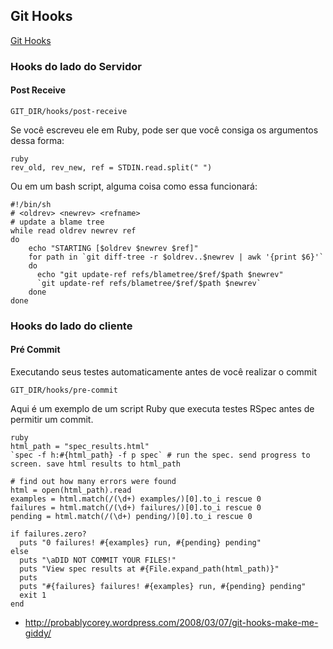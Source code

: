 ﻿## Git Hooks ##

[Git Hooks](http://www.kernel.org/pub/software/scm/git/docs/githooks.html)

### Hooks do lado do Servidor ###

#### Post Receive ####


	GIT_DIR/hooks/post-receive

Se você escreveu ele em Ruby, pode ser que você consiga os argumentos dessa forma:

	ruby
	rev_old, rev_new, ref = STDIN.read.split(" ")

Ou em um bash script, alguma coisa como essa funcionará:

	#!/bin/sh
	# <oldrev> <newrev> <refname>
	# update a blame tree
	while read oldrev newrev ref
	do
		echo "STARTING [$oldrev $newrev $ref]"
		for path in `git diff-tree -r $oldrev..$newrev | awk '{print $6}'`
		do
		  echo "git update-ref refs/blametree/$ref/$path $newrev"
		  `git update-ref refs/blametree/$ref/$path $newrev`
		done
	done


### Hooks do lado do cliente ###


#### Pré Commit ####


Executando seus testes automaticamente antes de você realizar o commit

 	GIT_DIR/hooks/pre-commit

Aqui é um exemplo de um script Ruby que executa testes RSpec antes de permitir um commit.

	ruby
	html_path = "spec_results.html"
	`spec -f h:#{html_path} -f p spec` # run the spec. send progress to screen. save html results to html_path

	# find out how many errors were found
	html = open(html_path).read
	examples = html.match(/(\d+) examples/)[0].to_i rescue 0
	failures = html.match(/(\d+) failures/)[0].to_i rescue 0
	pending = html.match(/(\d+) pending/)[0].to_i rescue 0

	if failures.zero?
	  puts "0 failures! #{examples} run, #{pending} pending"
	else
	  puts "\aDID NOT COMMIT YOUR FILES!"
	  puts "View spec results at #{File.expand_path(html_path)}"
	  puts
	  puts "#{failures} failures! #{examples} run, #{pending} pending"
	  exit 1
	end

* http://probablycorey.wordpress.com/2008/03/07/git-hooks-make-me-giddy/